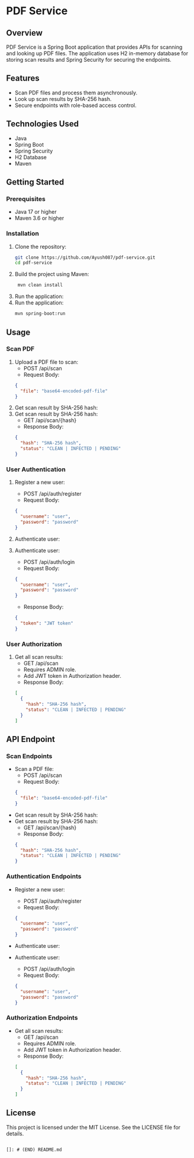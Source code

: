 # PDF Service

## Overview
PDF Service is a Spring Boot application that provides APIs for scanning and looking up PDF files. The application uses H2 in-memory database for storing scan results and Spring Security for securing the endpoints.

## Features
- Scan PDF files and process them asynchronously.
- Look up scan results by SHA-256 hash.
- Secure endpoints with role-based access control.

## Technologies Used
- Java
- Spring Boot
- Spring Security
- H2 Database
- Maven

## Getting Started

### Prerequisites
- Java 17 or higher
- Maven 3.6 or higher

### Installation
1. Clone the repository:
   ```sh
   git clone https://github.com/Ayush087/pdf-service.git
   cd pdf-service
   
2. Build the project using Maven:
   ```sh
    mvn clean install
   
3. Run the application:
4. Run the application:
   ```sh
   mvn spring-boot:run
   
## Usage

### Scan PDF
1. Upload a PDF file to scan:
   - POST /api/scan
   - Request Body:
    ```json
    {
      "file": "base64-encoded-pdf-file"
    }
    ```
2. Get scan result by SHA-256 hash:
3. Get scan result by SHA-256 hash:
   - GET /api/scan/{hash}
   - Response Body:
   ```json
   {
     "hash": "SHA-256 hash",
     "status": "CLEAN | INFECTED | PENDING"
   }
   ```
   
### User Authentication
1. Register a new user:
   - POST /api/auth/register
   - Request Body:
    ```json
    {
      "username": "user",
      "password": "password"
    }
    ```

2. Authenticate user:
3. Authenticate user:
   - POST /api/auth/login
   - Request Body:
   ```json
   {
     "username": "user",
     "password": "password"
   }
   ```
   - Response Body:
   ```json
   {
     "token": "JWT token"
   }
   ```
   
### User Authorization
1. Get all scan results:
   - GET /api/scan
   - Requires ADMIN role.
   - Add JWT token in Authorization header.
   - Response Body:
   ```json
   [
     {
       "hash": "SHA-256 hash",
       "status": "CLEAN | INFECTED | PENDING"
     }
   ]
   ```
   
## API Endpoint

### Scan Endpoints
- Scan a PDF file:
  - POST /api/scan
  - Request Body:
   ```json
   {
     "file": "base64-encoded-pdf-file"
   }
   ```
- Get scan result by SHA-256 hash:
- Get scan result by SHA-256 hash:
  - GET /api/scan/{hash}
  - Response Body:
  ```json
  {
    "hash": "SHA-256 hash",
    "status": "CLEAN | INFECTED | PENDING"
  }
  ```
  
### Authentication Endpoints
- Register a new user:
  - POST /api/auth/register
  - Request Body:
   ```json
   {
     "username": "user",
     "password": "password"
   }
   ```

- Authenticate user:
- Authenticate user:
  - POST /api/auth/login
  - Request Body:
  ```json
  {
    "username": "user",
    "password": "password"
  }

### Authorization Endpoints
- Get all scan results:
  - GET /api/scan
  - Requires ADMIN role.
  - Add JWT token in Authorization header.
  - Response Body:
  ```json
  [
    {
      "hash": "SHA-256 hash",
      "status": "CLEAN | INFECTED | PENDING"
    }
  ]
  ```
  
## License
This project is licensed under the MIT License. See the LICENSE file for details.
```

[]: # (END) README.md
